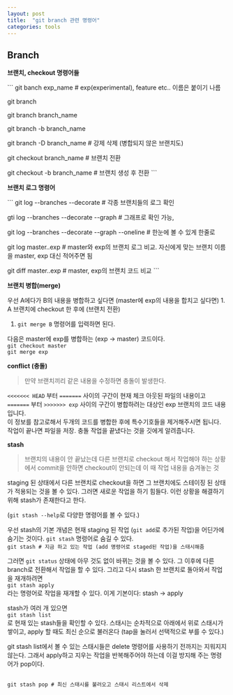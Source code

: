 ```yaml
---
layout: post
title:  "git branch 관련 명령어"
categories: tools
---
```

<h2>Branch</h2>

<p><strong>브랜치, checkout 명령어들</strong></p>

<p>```
git banch exp_name # exp(experimental), feature etc.. 이름은 붙이기 나름</p>

<p>git branch</p>

<p>git branch branch_name</p>

<p>git branch -b branch_name</p>

<p>git branch -D branch_name # 강제 삭제 (병합되지 않은 브랜치도)</p>

<p>git checkout branch_name # 브랜치 전환</p>

<p>git checkout -b branch_name # 브랜치 생성 후 전환
```</p>

<p><strong>브랜치 로그 명령어</strong></p>

<p>```
git log --branches --decorate # 각종 브랜치들의 로그 확인</p>

<p>gti log --branches --decorate --graph # 그래프로 확인 가능, </p>

<p>git log --branches --decorate --graph --oneline # 한눈에 볼 수 있게 한줄로 </p>

<p>git log master..exp # master와 exp의 브랜치 로그 비교. 자신에게 맞는 브랜치 이름을 master, exp 대신 적어주면 됨</p>

<p>git diff master..exp # master, exp의 브랜치 코드 비교
```</p>

<p><strong>브랜치 병합(merge)</strong></p>

<p>우선 A에다가 B의 내용을 병합하고 싶다면 (master에 exp의 내용을 합치고 싶다면)
1. A 브랜치에 checkout 한 후에 (브랜치 전환)</p>

<ol>
<li><code>git merge B</code> 명령어를 입력하면 된다.</li>
</ol>

<p>다음은 master에 exp를 병합하는 (exp -> master) 코드이다.
<code>
git checkout master
git merge exp
</code></p>

<p><strong>conflict (충돌)</strong></p>

<blockquote>
  <p>만약 브랜치끼리 같은 내용을 수정하면 충돌이 발생한다.</p>
</blockquote>

<p><code>&lt;&lt;&lt;&lt;&lt;&lt;&lt; HEAD</code> 부터 <code>=======</code> 사이의 구간이 현재 체크 아웃된 파일의 내용이고
<code>=======</code> 부터 <code>&gt;&gt;&gt;&gt;&gt;&gt;&gt; exp</code> 사이의 구간이 병합하려는 대상인 exp 브랜치의 코드 내용입니다. <br />
이 정보를 참고로해서 두개의 코드를 병합한 후에 특수기호들을 제거해주시면 됩니다. 
작업이 끝나면 파일을 저장.
충돌 작업을 끝냈다는 것을 깃에게 알려줍니다. </p>

<p><strong>stash</strong></p>

<blockquote>
  <p>브랜치의 내용이 안 끝났는데 다른 브랜치로 checkout 해서 작업해야 하는 상황에서
commit을 안하면 checkout이 안되는데 이 때 작업 내용을 숨겨놓는 것</p>
</blockquote>

<p>staging 된 상태에서 다른 브랜치로 checkout을 하면 그 브랜치에도 스테이징 된 상태가 적용되는 것을 볼 수 있다. 그러면 새로운 작업을 하기 힘들다. 이런 상황을 해결하기 위해 stash가 존재한다고 한다.</p>

<p>(<code>git stash --help</code>로 다양한 명령어를 볼 수 있다.)</p>

<p>우선 stash의 기본 개념은 현재 staging 된 작업 (<code>git add</code>로 추가된 작업)을 어딘가에 숨기는 것이다. <code>git stash</code> 명령어로 숨길 수 있다.
<code>
git stash # 지금 하고 있는 작업 (add 명령어로 staged된 작업)을 스태시해줌
</code></p>

<p>그러면 <code>git status</code> 상태에 아무 것도 없이 바뀌는 것을 볼 수 있다. 그 이후에 다른 branch로 전환해서 작업을 할 수 있다.
그리고 다시 stash 한 브랜치로 돌아와서 작업을 재개하려면
<code>
git stash apply
</code>
라는 명령어로 작업을 재개할 수 있다. 이게 기본이다: stash -> apply</p>

<p>stash가 여러 개 있으면 
<code>
git stash list
</code>
로 현재 있는 stash들을 확인할 수 있다.
스태시는 순차적으로 아래에서 위로 스태시가 쌓이고, apply 할 때도 최신 순으로 불러온다 (tap을 눌러서 선택적으로 부를 수 있다.)</p>

<p>git stash list에서 볼 수 있는 스태시들은 delete 명령어를 사용하기 전까지는 지워지지 않는다. 그래서 apply하고 지우는 작업을 반복해주어야 하는데 이걸 방지해 주는 명령어가 pop이다. </p>

<p><code>
git stash pop # 최신 스태시를 불러오고 스태시 리스트에서 삭제
</code></p>

